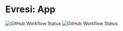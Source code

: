 # Evresi: App
![GitHub Workflow Status](https://img.shields.io/github/workflow/status/sl4b/dromos/Android%20CI?label=Android%20build&style=for-the-badge)
![GitHub Workflow Status](https://img.shields.io/github/workflow/status/sl4b/dromos/iOS%20CI?label=iOS%20build&style=for-the-badge)

